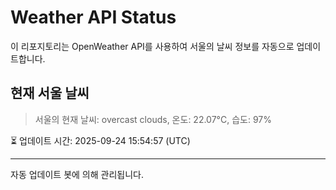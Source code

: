 
# Weather API Status

이 리포지토리는 OpenWeather API를 사용하여 서울의 날씨 정보를 자동으로 업데이트합니다.

## 현재 서울 날씨
> 서울의 현재 날씨: overcast clouds, 온도: 22.07°C, 습도: 97%

⏳ 업데이트 시간: 2025-09-24 15:54:57 (UTC)

---
자동 업데이트 봇에 의해 관리됩니다.

